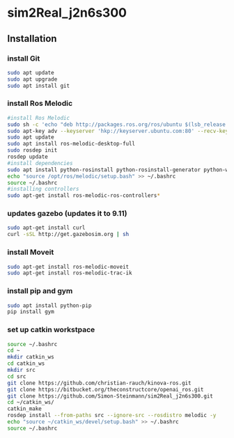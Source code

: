 # sim2Real_j2n6s300

## Installation
### install Git
```bash
sudo apt update
sudo apt upgrade
sudo apt install git
```

### install Ros Melodic
```bash
#install Ros Melodic
sudo sh -c 'echo "deb http://packages.ros.org/ros/ubuntu $(lsb_release -sc) main" > /etc/apt/sources.list.d/ros-latest.list'
sudo apt-key adv --keyserver 'hkp://keyserver.ubuntu.com:80' --recv-key C1CF6E31E6BADE8868B172B4F42ED6FBAB17C654
sudo apt update
sudo apt install ros-melodic-desktop-full
sudo rosdep init
rosdep update
#install dependencies
sudo apt install python-rosinstall python-rosinstall-generator python-wstool build-essential
echo "source /opt/ros/melodic/setup.bash" >> ~/.bashrc
source ~/.bashrc
#installing controllers
sudo apt-get install ros-melodic-ros-controllers*
```
### updates gazebo (updates it to 9.11)
```bash
sudo apt-get install curl
curl -sSL http://get.gazebosim.org | sh
```

### install Moveit 
```bash
sudo apt-get install ros-melodic-moveit
sudo apt-get install ros-melodic-trac-ik
```

### install pip and gym 
```bash
sudo apt install python-pip
pip install gym
```

### set up catkin workstpace
```bash
source ~/.bashrc
cd ~
mkdir catkin_ws
cd catkin_ws
mkdir src
cd src
git clone https://github.com/christian-rauch/kinova-ros.git
git clone https://bitbucket.org/theconstructcore/openai_ros.git
git clone https://github.com/Simon-Steinmann/sim2Real_j2n6s300.git
cd ~/catkin_ws/
catkin_make
rosdep install --from-paths src --ignore-src --rosdistro melodic -y
echo "source ~/catkin_ws/devel/setup.bash" >> ~/.bashrc
source ~/.bashrc
```
